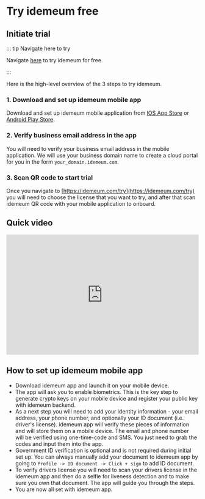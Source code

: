 # Try idemeum free

## Initiate trial

::: tip Navigate here to try

Navigate [here](https://idemeum.com/try) to try idemeum for free.

:::

Here is the high-level overview of the 3 steps to try idemeum.

### 1. Download and set up idemeum mobile app
Download and set up idemeum mobile application from [IOS App Store](https://apps.apple.com/us/app/idemeum/id1552180449) or [Android Play Store](https://play.google.com/store/apps/details?id=com.idemeum.dvmi).

### 2. Verify business email address in the app
You will need to verify your business email address in the mobile application. We will use your business domain name to create a cloud portal for you in the form `your_domain.idemeum.com`.

### 3. Scan QR code to start trial
Once you navigate to [https://idemeum.com/try](https://idemeum.com/try) you will need to choose the license that you want to try, and after that scan idemeum QR code with your mobile application to onboard.

## Quick video

<div style="position: relative; padding-bottom: 62.5%; height: 0;"><iframe src="https://www.loom.com/embed/c915d6474e6649dfbeddb51776337730" frameborder="0" webkitallowfullscreen mozallowfullscreen allowfullscreen style="position: absolute; top: 0; left: 0; width: 100%; height: 100%;"></iframe></div>


## How to set up idemeum mobile app
* Download idemeum app and launch it on your mobile device.
* The app will ask you to enable biometrics. This is the key step to generate crypto keys on your mobile device and register your public key with idemeum backend.
* As a next step you will need to add your identity information - your email address, your phone number, and optionally your ID document (i.e. driver's license). idemeum app will verify these pieces of information and will store them on a mobile device. The email and phone number will be verified using one-time-code and SMS. You just need to grab the codes and input them into the app.
* Government ID verification is optional and is not required during initial set up. You can always manually add your document to idemeum app by going to `Profile -> ID document -> Click + sign` to add ID document.
* To verify drivers license you will need to scan your drivers license in the idemeum app and then do a selfie for liveness detection and to make sure you own that document. The app will guide you through the steps.
* You are now all set with idemeum app.

